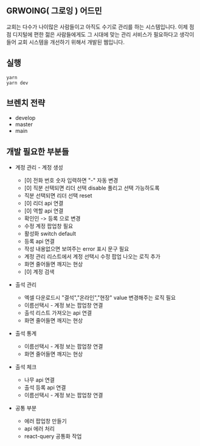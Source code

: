 ## GRWOING( 그로잉 ) 어드민

교회는 다수가 나이많은 사람들이고 아직도 수기로 관리를 하는 시스템입니다. 이제 점점 디지털에 편한 젊은 사람들에게도 그 시대에 맞는 관리 서비스가 필요하다고 생각이 들어 교회 시스템을 개선하기 위해서 개발된 웹입니다.

## 실행

```
yarn
yarn dev
```

## 브렌치 전략

- develop
- master
- main

## 개발 필요한 부분들

- 계정 관리 - 계정 생성

  - [0] 전화 번호 숫자 입력하면 "-" 자동 변경
  - [0] 직분 선택되면 리더 선택 disable 풀리고 선택 가능하도록
  - 직분 선택되면 리더 선택 reset
  - [0] 리더 api 연결
  - [0] 역할 api 연결
  - 확인인 -> 등록 으로 변경
  - 수정 계정 팝업창 필요
  - 활성화 switch default
  - 등록 api 연결
  - 작성 내용없으면 보여주는 error 표시 문구 필요
  - 계정 관리 리스트에서 계정 선택시 수정 팝업 나오는 로직 추가
  - 화면 줄어들면 깨지는 현상
  - [0] 계정 검색

- 출석 관리

  - 엑셀 다운로드시 "결석","온라인","현장" value 변경해주는 로직 필요
  - 이름선택시 - 계정 보는 팝업창 연결
  - 출석 리스트 가져오는 api 연결
  - 화면 줄어들면 깨지는 현상

- 출석 통계

  - 이름선택시 - 계정 보는 팝업창 연결
  - 화면 줄어들면 깨지는 현상

- 출석 체크

  - 나무 api 연결
  - 출석 등록 api 연결
  - 이름선택시 - 계정 보는 팝업창 연결

- 공통 부분

  - 에러 팝업창 만들기
  - api 에러 처리
  - react-query 공통화 작업
